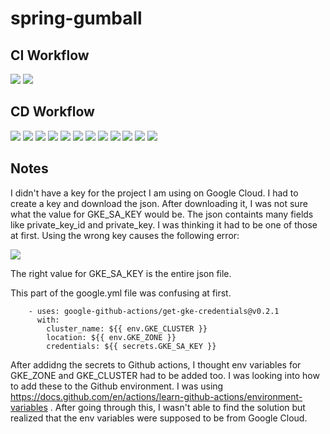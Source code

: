 # spring-gumball 

## CI Workflow

<img src="images/1.png">
<img src="images/2.png">

## CD Workflow

<img src="images/15.png">
<img src="images/16.png">
<img src="images/17.png">
<img src="images/8.png">
<img src="images/10.png">
<img src="images/11.png">
<img src="images/9.png">
<img src="images/5.png">
<img src="images/4.png">
<img src="images/7.png">
<img src="images/12.png">
<img src="images/13.png">

## Notes

I didn't have a key for the project I am using on Google Cloud. I had to create a key and download the json. After downloading it, I was not sure what the value for GKE_SA_KEY would be. The json containts many fields like private_key_id and private_key. I was thinking it had to be one of those at first. Using the wrong key causes the following error:

<img src="images/18.png">

The right value for GKE_SA_KEY is the entire json file.

This part of the google.yml file was confusing at first. 

```    # Get the GKE credentials so we can deploy to the cluster
    - uses: google-github-actions/get-gke-credentials@v0.2.1
      with:
        cluster_name: ${{ env.GKE_CLUSTER }}
        location: ${{ env.GKE_ZONE }}
        credentials: ${{ secrets.GKE_SA_KEY }}
```
After addidng the secrets to Github actions, I thought env variables for GKE_ZONE and GKE_CLUSTER had to be added too. 
I was looking into how to add these to the Github environment. I was using https://docs.github.com/en/actions/learn-github-actions/environment-variables . After going through this, I wasn't able to find the solution but realized that the env variables were supposed to be from Google Cloud. 


